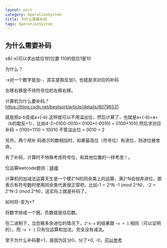 ```yaml
---
layout: post
category: OperationSystem
title: 为什么需要补码
tags: OperationSystem
---
```


## 为什么需要补码

x&(-x)可以求出低位1的位置 110的低位1是10 

为什么？ 

-x对一个数字是加-，其实是取反加1，也就是求对应的补码



左移右移是不待符号位的左移右移。

 

计算机为什么要补码？ https://blog.csdn.net/bestsort/article/details/80796531

 

就是把a-b变成a+(-b) 这样就可以不用溢出位，然后计算了，也就是a+(-b)=a+（b的取反+1），比如4-2=0100-0010= 0100+(-0010) = 0100+1010 然后求对应补码 = 0100+1110 = 10010 不管溢出位 = 0010 = 2

另外，两个用补 码表示的数相加时，如果最高位（符号位）有进位，则进位被舍弃。 

有了补码，计算时不特殊考虑符号位，和其他位置的一样考虑！。



位运算leetcode题目：[链接](https://blog.csdn.net/tinkle181129/article/details/79443394?utm_medium=distribute.pc_relevant.none-task-blog-BlogCommendFromMachineLearnPai2-1.control&depth_1-utm_source=distribute.pc_relevant.none-task-blog-BlogCommendFromMachineLearnPai2-1.control)

 

计算机的加减法运算天生是一个模2^N的同余类上的运算，满2^N会抛弃进位，那表示有符号数时使用同余类代表很正常吧，比如-1 = 2^N -1 (mod 2^N)，-2 = 2^N-2 (mod 2^N)，这实际上就是补码了。



如何将-变为+?

将数字排成一个圈，负数就是往后数。

在二进制下，当忽略多余进位的情况下，`2^n-x` 的结果跟 `~x + 1` 相同（可以证明的）。而 `~x + 1` 只有位运算和加法，完全没有减法。





至于为什么补码要+1，是因为区分0，分了+0, -0，[可以参考](https://zhuanlan.zhihu.com/p/105917577)

